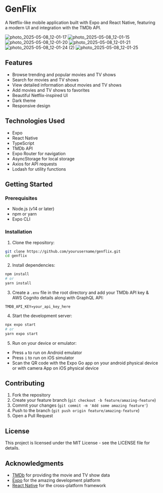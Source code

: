 # GenFlix



A Netflix-like mobile application built with Expo and React Native, featuring a modern UI and integration with the TMDb API.

![photo_2025-05-08_12-01-17](https://github.com/user-attachments/assets/42e6baf2-4698-42d7-8e09-6dff9c179882)
![photo_2025-05-08_12-01-15](https://github.com/user-attachments/assets/3b830f4e-4025-4f30-b25d-ecd5b8bb7378)
![photo_2025-05-08_12-01-20](https://github.com/user-attachments/assets/28f4082e-c5b3-43a8-a2bf-2eb2ecd7bbea)
![photo_2025-05-08_12-01-21](https://github.com/user-attachments/assets/53610f13-ebc5-4415-bbed-ca86c5da374c)
![photo_2025-05-08_12-01-24 (2)](https://github.com/user-attachments/assets/415f5eeb-18b3-4e62-a03b-fb7bfd3c3415)
![photo_2025-05-08_12-01-25](https://github.com/user-attachments/assets/8e8e7b19-3fa4-4cf2-b9fe-2340a6081d5c)


## Features

- Browse trending and popular movies and TV shows
- Search for movies and TV shows
- View detailed information about movies and TV shows
- Add movies and TV shows to favorites
- Beautiful Netflix-inspired UI
- Dark theme
- Responsive design

## Technologies Used

- Expo
- React Native
- TypeScript
- TMDb API
- Expo Router for navigation
- AsyncStorage for local storage
- Axios for API requests
- Lodash for utility functions

## Getting Started

### Prerequisites

- Node.js (v14 or later)
- npm or yarn
- Expo CLI

### Installation

1. Clone the repository:
```bash
git clone https://github.com/yourusername/genflix.git
cd genflix
```

2. Install dependencies:
```bash
npm install
# or
yarn install
```

3. Create a `.env` file in the root directory and add your TMDb API key & AWS Cognito details along with GraphQL API:
```
TMDB_API_KEY=your_api_key_here
```

4. Start the development server:
```bash
npx expo start
# or
yarn expo start
```

5. Run on your device or emulator:
- Press `a` to run on Android emulator
- Press `i` to run on iOS simulator
- Scan the QR code with the Expo Go app on your android physical device or with camera App on iOS physical device


## Contributing

1. Fork the repository
2. Create your feature branch (`git checkout -b feature/amazing-feature`)
3. Commit your changes (`git commit -m 'Add some amazing feature'`)
4. Push to the branch (`git push origin feature/amazing-feature`)
5. Open a Pull Request

## License

This project is licensed under the MIT License - see the LICENSE file for details.

## Acknowledgments

- [TMDb](https://www.themoviedb.org/) for providing the movie and TV show data
- [Expo](https://expo.dev/) for the amazing development platform
- [React Native](https://reactnative.dev/) for the cross-platform framework
